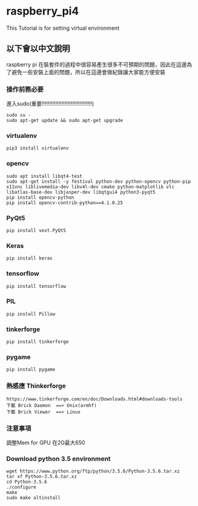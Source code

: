 # raspberry_pi4
This Tutorial is for setting virtual environment

## 以下會以中文說明
raspberry pi 在裝套件的過程中很容易產生很多不可預期的問題，因此在這邊為了避免一些安裝上面的問題，所以在這邊會做紀錄讓大家能方便安裝
### 操作前務必要
進入sudo(重要!!!!!!!!!!!!!!!!!!!!!!!!!!!!!!!!!) 

    sudo su -  
    sudo apt-get update && sudo apt-get upgrade
    
### virtualenv
    pip3 install virtualenv
### opencv 
    sudo apt install libqt4-test
    sudo apt-get install -y festival python-dev python-opencv python-pip x11vnc liblivemedia-dev libv4l-dev cmake python-matplotlib vlc libatlas-base-dev libjasper-dev libqtgui4 python3-pyqt5
    pip install opencv-python
    pip install opencv-contrib-python==4.1.0.25
### PyQt5
    pip install vext.PyQt5
### Keras
    pip install keras
### tensorflow
    pip install tensorflow
### PIL
    pip install Pillow
### tinkerforge
    pip install tinkerforge
### pygame
    pip install pygame
### 熱感應 Thinkerforge
    https://www.tinkerforge.com/en/doc/Downloads.html#downloads-tools
    下載 Brick Daemon  ==> Unix(armhf)
    下載 Brick Viewer  ==> Linux
    
### 注意事項
   調整Mem for GPU 在2G最大650
   
    
    
### Download python 3.5 environment
    wget https://www.python.org/ftp/python/3.5.6/Python-3.5.6.tar.xz
    tar xf Python-3.5.6.tar.xz
    cd Python-3.5.6
    ./configure
    make
    sudo make altinstall
